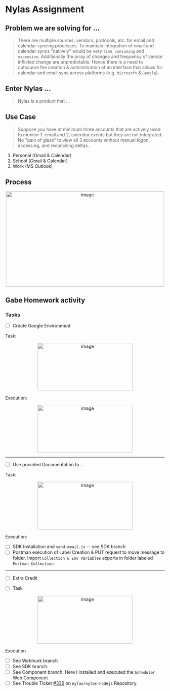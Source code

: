 # Nylas Assignment

## Problem we are solving for ... 

> There are multiple sources, vendors, protocols, etc. for email and calendar syncing processes. To maintain integration of email and calendar syncs "natively" would be very `time consuming` and `expensive`. Additionally the array of changes and frequency of vendor inflicted change are unpredictable. Hence there is a need to outsource the creation & administration of an interface that allows for calendar and email sync across platforms (e.g. `Microsoft` & `Google`). 

## Enter Nylas ...

> Nylas is a product that ...

## Use Case 

> Suppose you have at minimum three accounts that are actively used to monitor 1. email and 2. calendar events but they are not integrated. No "pain of glass" to view all 3 accounts without manual logon, accessing, and reconciling deltas. 

1. Personal (Gmail & Calendar) 
2. School (Gmail & Calendar) 
3. Work (MS Outlook)

## Process 

<p align="center">
    <img width="500" height="300" alt="image" src="https://user-images.githubusercontent.com/8760590/161436045-b3129a5b-ea2d-476b-b812-28aff1423bf3.png">
</p>

## Gabe Homework activity

### Tasks
- [ ] Create Google Environment

Task: 
<p align="center">
    <img width="300" height="150" alt="image" src="https://user-images.githubusercontent.com/8760590/161571797-48aed6c9-abbc-456e-ba2b-4bdbf3efb323.png">
</p>

Execution: 
<p align="center">
    <img width="300" height="150" alt="image" src="https://user-images.githubusercontent.com/8760590/161572336-1ed834f8-f426-45f4-8be3-cd436b96acf2.png">
</p>

<hr>

- [ ] Use provided Documentation to ...

Task: 
<p align="center">
    <img width="300" height="150" alt="image" src="https://user-images.githubusercontent.com/8760590/161572673-e430ae98-3fbf-470c-86a9-5d917a81f364.png">
</p>

Execution: 
- [ ] SDK Installation and `send-email.js` -- see SDK branch
- [ ] Postman execution of Label Creation & PUT request to move message to folder. Import `Collection & Env Variables` exports in folder labeled `Postman Collection`

<hr>

- [ ] Extra Credit 

- [ ] Task 

<p align="center">
    <img width="300" height="150" alt="image" src="https://user-images.githubusercontent.com/8760590/161579515-5564292c-bdd6-4756-9f14-5a8d51501d25.png">
</p>

Execution 
- [ ] See Webhook branch
- [ ] See SDK branch
- [ ] See Component branch. Here I installed and executed the `Scheduler` Web Component
- [ ] See Trouble Ticket [#336](https://github.com/nylas/nylas-nodejs/issues/336) on `nylas/nylas-nodejs` Repository.